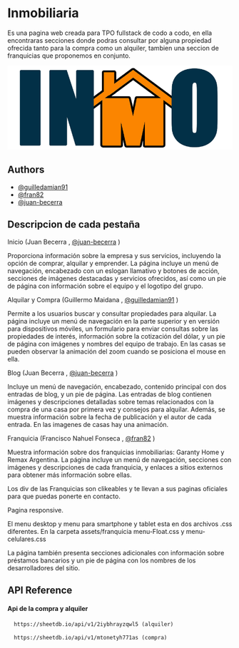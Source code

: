 
# Inmobiliaria

Es una pagina web creada para TPO fullstack de codo a codo, en ella encontraras secciones donde podras consultar por alguna propiedad ofrecida tanto para la compra como un alquiler, tambien una seccion de franquicias que proponemos en conjunto.


![Logo](https://raw.githubusercontent.com/guilledamian91/inmobiliaria/main/sources/logo.png)


## Authors

- [@guilledamian91](https://github.com/guilledamian91)
- [@fran82](https://github.com/fran082)
- [@juan-becerra](https://github.com/jb-2015)


## Descripcion de cada pestaña

Inicio      (Juan Becerra ,  [@juan-becerra](https://github.com/jb-2015) )

Proporciona información sobre la empresa y sus servicios, incluyendo la opción de comprar, alquilar y emprender. La página incluye un menú de navegación, encabezado con un eslogan llamativo y botones de acción, secciones de imágenes destacadas y servicios ofrecidos, así como un pie de página con información sobre el equipo y el logotipo del grupo.

Alquilar y Compra       (Guillermo Maidana  ,  [@guilledamian91](https://github.com/guilledamian91) )

Permite a los usuarios buscar y consultar propiedades para alquilar. La página incluye un menú de navegación en la parte superior y en versión para dispositivos móviles, un formulario para enviar consultas sobre las propiedades de interés, información sobre la cotización del dólar, y un pie de página con imágenes y nombres del equipo de trabajo.
En las casas se pueden observar la animación del zoom cuando se posiciona el mouse en ella.

Blog      (Juan Becerra ,  [@juan-becerra](https://github.com/jb-2015) )

Incluye un menú de navegación, encabezado, contenido principal con dos entradas de blog, y un pie de página. Las entradas de blog contienen imágenes y descripciones detalladas sobre temas relacionados con la compra de una casa por primera vez y consejos para alquilar. Además, se muestra información sobre la fecha de publicación y el autor de cada entrada.
En las imagenes de casas hay una animación.

Franquicia        (Francisco Nahuel Fonseca ,  [@fran82](https://github.com/fran082) )

Muestra información sobre dos franquicias inmobiliarias: Garanty Home y Remax Argentina. La página incluye un menú de navegación, secciones con imágenes y descripciones de cada franquicia, y enlaces a sitios externos para obtener más información sobre ellas.

Los div de las Franquicias son clikeables y te llevan a sus paginas oficiales para que puedas ponerte en contacto.

Pagina responsive.

El menu desktop y menu para smartphone y tablet esta en dos archivos .css diferentes. En la carpeta assets/franquicia menu-Float.css y menu-celulares.css

La página también presenta secciones adicionales con información sobre préstamos bancarios y un pie de página con los nombres de los desarrolladores del sitio.

## API Reference

#### Api de la compra y alquiler

```http
  https://sheetdb.io/api/v1/2iybhrayzqwl5 (alquiler)
```
```http
  https://sheetdb.io/api/v1/mtonetyh771as (compra)

